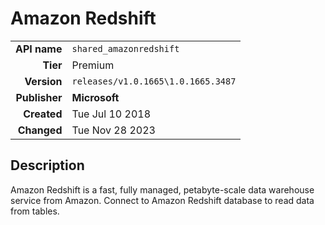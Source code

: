 # Amazon Redshift
| | |
|-:|-|
|**API name**|`shared_amazonredshift`|
|**Tier**|Premium|
|**Version**|`releases/v1.0.1665\1.0.1665.3487`|
|**Publisher**|**Microsoft**|
|**Created**|Tue Jul 10 2018|
|**Changed**|Tue Nov 28 2023|

## Description
Amazon Redshift is a fast, fully managed, petabyte-scale data warehouse service from Amazon.  Connect to Amazon Redshift database to read data from tables.
